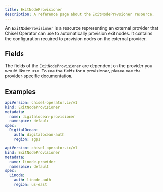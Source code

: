 ```yaml
---
title: ExitNodeProvisioner
description: A reference page about the ExitNodeProvsioner resource.
---
```


An `ExitNodeProvisioner` is a resource representing an external provider that Chisel Operator can use to automatically provision exit nodes.
It contains the configuration required to provision nodes on the external provider.

## Fields

The fields of the `ExitNodeProvisioner` are dependent on the provider you would like to use.
To see the fields for a provisioner, please see the provider-specific documentation.

## Examples

```yaml
apiVersion: chisel-operator.io/v1
kind: ExitNodeProvisioner
metadata:
  name: digitalocean-provisioner
  namespace: default
spec:
  DigitalOcean:
    auth: digitalocean-auth
    region: sgp1
```

```yaml
apiVersion: chisel-operator.io/v1
kind: ExitNodeProvisioner
metadata:
  name: linode-provider
  namespace: default
spec:
  Linode:
    auth: linode-auth
    region: us-east
```
